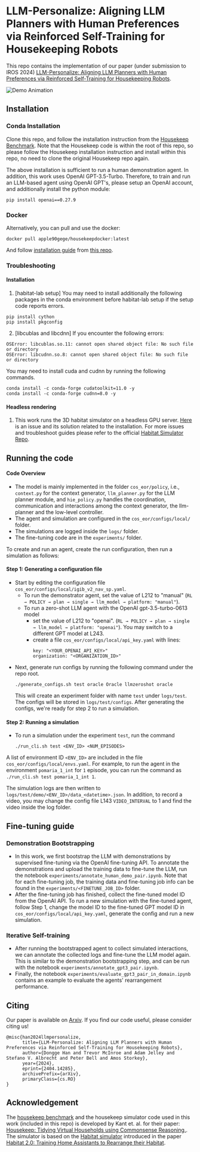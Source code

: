 # LLM-Personalize: Aligning LLM Planners with Human Preferences via Reinforced Self-Training for Housekeeping Robots

This repo contains the implementation of our paper (under submission to IROS 2024) [LLM-Personalize: Aligning LLM Planners with Human Preferences via Reinforced Self-Training for Housekeeping Robots](https://donggehan.github.io/projectllmpersonalize/).

![Demo Animation](images/iros_demo.gif)



## Installation

### Conda Installation
Clone this repo, and follow the installation instruction from the [Housekeep Benchmark](https://github.com/yashkant/housekeep). Note that the Housekeep code is within the root of this repo, so please follow the Housekeep installation instruction and install within this repo, no need to clone the original Housekeep repo again.

The above installation is sufficient to run a human demonstration agent.
In addition, this work uses OpenAI GPT-3.5-Turbo. Therefore, to train and run an LLM-based agent using OpenAI GPT's, please setup an OpenAI account, and additionally install the python module:
``` 
pip install openai==0.27.9
```

### Docker
Alternatively, you can pull and use the docker: 
```
docker pull apple90gege/housekeepdocker:latest
```
And follow [installation guide](https://github.com/donggehan/habitatDockerBuilder/blob/master/installationGuides/housekeep_installation_guide_with_manual_habitat_docker.md) from [this repo](https://github.com/donggehan/habitatDockerBuilder).


### Troubleshooting 

#### Installation
1. [habitat-lab setup] You may need to install additionally the following packages in the conda environment before habitat-lab setup if the setup code reports errors.
```
pip install cython
pip install pkgconfig
```

2. [libcublas and libcdnn] If you encounter the following errors: 

```
OSError: libcublas.so.11: cannot open shared object file: No such file or directory
OSError: libcudnn.so.8: cannot open shared object file: No such file or directory
```
You may need to install cuda and cudnn by running the following commands.
```
conda install -c conda-forge cudatoolkit=11.0 -y
conda install -c conda-forge cudnn=8.0 -y
```

#### Headless rendering
1. This work runs the 3D habitat simulator on a headless GPU server. [Here](https://github.com/donggehan/eidf-epcc-cluster/blob/troubleshooting/troubleshooting-guides/headless_rendering_EGL_trouble_shoot.md) is an issue and its solution related to the installation. For more issues and troubleshoot guides please refer to the official [Habitat Simulator Repo](https://github.com/facebookresearch/habitat-sim).

## Running the code

#### Code Overview
- The model is mainly implemented in the folder ```cos_eor/policy```, i.e., ```context.py``` for the context generator, ```llm_planner.py``` for the LLM planner module, and ```hie_policy.py``` handles the coordination, communication and interactions among the context generator, the llm-planner and the low-level controller.
- The agent and simulation are configured in the ```cos_eor/configs/local/``` folder.
- The simulations are logged inside the ```logs/``` folder.
- The fine-tuning code are in the ```experiments/``` folder.

To create and run an agent, create the run configuration, then run a simulation as follows:
#### Step 1: Generating a configuration file
- Start by editing the configuration file ```cos_eor/configs/local/igib_v2_nav_sp.yaml```. 
  - To run the demonstrator agent, set the value of L212 to "manual" (```RL → POLICY → plan → single → llm_model → platform: "manual"```).
  - To run a zero-shot LLM agent with the OpenAI gpt-3.5-turbo-0613 model
    - set the value of L212 to "openai". (```RL → POLICY → plan → single → llm_model → platform: "openai"```). You may switch to a different GPT model at L243.
    - create a file ```cos_eor/configs/local/api_key.yaml``` with lines:
      ```
      key: "<YOUR_OPENAI_API_KEY>"
      organization: "<ORGANIZATION_ID>"
      ```
- Next, generate run configs by running the following command under the repo root.  
  ```
  ./generate_configs.sh test oracle Oracle llmzeroshot oracle
  ```
  This will create an experiment folder with name ```test``` under ```logs/test```. The configs will be stored in ```logs/test/configs```. After generating the configs, we're ready for step 2 to run a simulation.

#### Step 2: Running a simulation
- To run a simulation under the experiment ```test```, run the command 
  ```
  ./run_cli.sh test <ENV_ID> <NUM_EPISODES>
  ```
A list of environment ID ```<ENV_ID>``` are included in the file ```cos_eor/configs/local/envs.yaml```. For example, to run the agent in the environment ```pomaria_1_int``` for ```1``` episode, you can run the command as ```./run_cli.sh test pomaria_1_int 1```.

The simulation logs are then written to ```logs/test/demo/<ENV_ID>/data_<datetime>.json```. In addition, to record a video, you may change the config file L143 ```VIDEO_INTERVAL``` to 1 and find the video inside the log folder.

## Fine-tuning guide

### Demonstration Bootstrapping
- In this work, we first bootstrap the LLM with demonstrations by supervised fine-tuning via the OpenAI fine-tuning API. To annotate the demonstrations and upload the training data to fine-tune the LLM, run the notebook ```experiments/annotate_human_demo_pair.ipynb```. Note that for each fine-tuning job, the training data and fine-tuning job info can be found in the ```experiments/<FINETUNE_JOB_ID>``` folder.
- After the fine-tuning job has finished, collect the fine-tuned model ID from the OpenAI API. To run a new simulation with the fine-tuned agent, follow Step 1, change the model ID to the fine-tuned GPT model ID in ```cos_eor/configs/local/api_key.yaml```, generate the config and run a new simulation.


### Iterative Self-training
- After running the bootstrapped agent to collect simulated interactions, we can annotate the collected logs and fine-tune the LLM model again. This is similar to the demonstration bootstrapping step, and can be run with the notebook ```experiments/annotate_gpt3_pair.ipynb```.
- Finally, the notebook ```experiments/evaluate_gpt3_pair_in_domain.ipynb``` contains an example to evaluate the agents' rearrangement performance.


## Citing

Our paper is available on [Arxiv](https://arxiv.org/abs/2404.14285). If you find our code useful, please consider citing us!
```
@misc{han2024llmpersonalize,
      title={LLM-Personalize: Aligning LLM Planners with Human Preferences via Reinforced Self-Training for Housekeeping Robots}, 
      author={Dongge Han and Trevor McInroe and Adam Jelley and Stefano V. Albrecht and Peter Bell and Amos Storkey},
      year={2024},
      eprint={2404.14285},
      archivePrefix={arXiv},
      primaryClass={cs.RO}
}
```


## Acknowledgement
The [housekeep benchmark](https://yashkant.github.io/housekeep/) and the housekeep simulator code used in this work (included in this repo) is developed by Kant et. al. for their paper: [Housekeep: Tidying Virtual Households using Commonsense Reasoning.](https://arxiv.org/abs/2205.10712). The simulator is based on the [Habitat simulator](https://github.com/facebookresearch/habitat-sim) introduced in the paper [Habitat 2.0: Training Home Assistants to Rearrange their Habitat](https://arxiv.org/abs/2106.14405).
